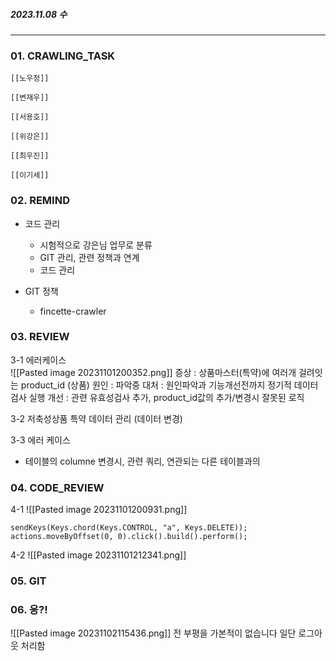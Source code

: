 
##### 2023.11.08 수

---

### 01. CRAWLING_TASK

	[[노우정]]

	[[변재우]]

	[[서용호]]

	[[위강은]]

	[[최우진]] 

	[[이기세]]


### 02. REMIND

- 코드 관리 
	- 시험적으로 강은님 업무로 분류
	- GIT 관리, 관련 정책과 연계
	- 코드 관리

- GIT 정책
	- fincette-crawler

### 03. REVIEW	

3-1 에러케이스  	
	![[Pasted image 20231101200352.png]]
	증상 : 상품마스터(특약)에 여러개 걸려잇는 product_id (상품)
	원인 : 파악중
	대처 : 원인파악과 기능개선전까지 정기적 데이터 검사 실행
	개선 : 관련 유효성검사 추가, product_id값의 추가/변경시 잘못된 로직

3-2 저축성상품 특약 데이터 관리 (데이터 변경)

3-3 에러 케이스
- 테이블의 columne 변경시,  관련 쿼리, 연관되는 다른 테이블과의 


### 04. CODE_REVIEW

4-1
	![[Pasted image 20231101200931.png]]
	
	sendKeys(Keys.chord(Keys.CONTROL, "a", Keys.DELETE));
	actions.moveByOffset(0, 0).click().build().perform();

4-2
	![[Pasted image 20231101212341.png]]


### 05. GIT

### 06. 응?!
![[Pasted image 20231102115436.png]]
전 부평을 가본적이 없습니다
일단 로그아웃 처리함